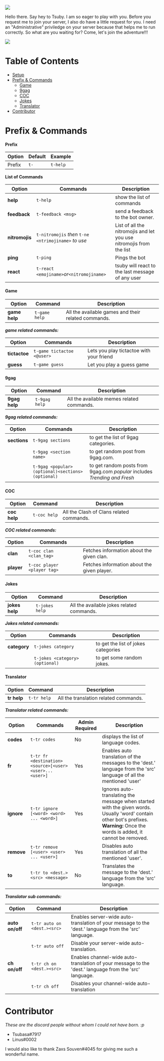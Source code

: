 ![](https://cdn.discordapp.com/attachments/589834753897922617/594154886770196481/introduction_dchckweek.png) 

Hello there. Say hey to Tsuby. I am so eager to play with you. Before you request me to join your server, I also do have a little request for you. I need an "Administrative" priviledge on your server because that helps me to run correctly. So what are you waiting for? Come, let's join the adventure!!!

[![](https://cdn.discordapp.com/attachments/594172292594925568/594196409385746514/invite_dschackweek_longversion_512.png)](https://discordapp.com/api/oauth2/authorize?client_id=554689083289632781&permissions=8&scope=bot)


# Table of Contents

- [Setup](#Setup)
- [Prefix & Commands](#PrefixCommands)
    - [Game](#Game)
    - [9gag](#9gag)
    - [COC](#COC)
    - [Jokes](#Jokes)
    - [Translator](#Translator)
- [Contributor](#Contributor)
 

# Prefix & Commands

**Prefix**

|Option|Default|Example|
|------|-------|-----------|
| Prefix|`t-`|`t-help`| 
 
**List of Commands**

|Option|Commands|Description|
|------|-------|-----------|
|**help**|`t-help`| show the list of commands|
|**feedback**|`t-feedback <msg>`|send a feedback to the bot owner.|
|**nitromojis**|`t-nitromojis` _then_ `t-ne <ntrimojiname>` _to use_ | List of all the nitromojis and let you use nitromojis from the list |
|**ping**|`t-ping`|Pings the bot|
|**react**|`t-react <emojiname>`_or_`<nitromojiname>` | tsuby will react to the last message of any user|

#### Game
|Option|Command|Description|
|------|-------|-----------|
|**game help**|`t-game help`| All the available games and their related commands.|

***game related commands:***

|Option|Commands|Description|
|------|-------|-----------|
|**tictactoe**|`t-game tictactoe <@user>`| Lets you play tictactoe with your friend|
|**guess**|`t-game guess` | Let you play a guess game |

#### 9gag
|Option|Command|Description|
|------|-------|-----------|
|**9gag help**|`t-9gag help`| All the available memes related commands.|

***9gag related commands:***

|Option|Commands|Description|
|------|-------|-----------|
|**sections**|`t-9gag sections`| to get the list of 9gag categories.|
||`t-9gag <section name>`| to get random post from 9gag.com.|
||`t-9gag <popular>(optional)<sections>(optional)`| to get random posts from 9gag.com _popular_ includes _Trending and Fresh_|

#### COC
|Option|Command|Description|
|------|-------|-----------|
|**coc help**|`t-coc help`|  All the Clash of Clans related commands.|

***COC related commands:***

|Option|Commands|Description|
|------|-------|-----------|
|**clan**|`t-coc clan <clan_tag>`| Fetches information about the given clan.|
|**player**|`t-coc player <player tag>`| Fetches information about the given player.|

#### Jokes
|Option|Command|Description|
|------|-------|-----------|
|**jokes help**|`t-jokes help`|All the available jokes related commands.|

***Jokes related commands:***

|Option|Commands|Description|
|------|-------|-----------|
|**category**|`t-jokes category`| to get the list of jokes categories
||`t-jokes <category>(optional)`| to get some random jokes.

#### Translator
|Option|Command|Description|
|------|-------|-----------|
|**tr help**|`t-tr help`|All the translation related commands.|

***Translator related commands:***

|Option|Commands|Admin Required| Description|
|------|-------|--------|-----------|
|**codes**|`t-tr codes`| No|displays the list of language codes.|
|**fr**|`t-tr fr <destination><source>[<user><user>...<user>]`|Yes| Enables auto translation of the messages to the 'dest.' language from the 'src' language of all the mentioned 'user'|
|**ignore** | `t-tr ignore [<word> <word> ... <word>]`|Yes|Ignores auto-translating the message when started with the given words. Usually 'word' contain other bot's prefixes. **Warning:** Once the words is added, it cannot be removed.|
|**remove**|`t-tr remove [<user> <user> ... <user>]`|Yes|Disables auto translation of all the mentioned 'user'.|
|**to**| `t-tr to <dest.> <src> <message>`|No| Translates the message to the 'dest.' language from the 'src' language.|

***Translator sub commands:***

|Option|Command|Description|
|------|-------|-----------|
|**auto on/off**|`t-tr auto on <dest.><src>`|Enables server-wide auto-translation of your message to the 'dest.' language from the 'src' language.|
||`t-tr auto off` | Disable your server-wide auto-translation.|
|**ch on/off**| `t-tr ch on <dest.><src>`|  Enables channel-wide auto-translation of your message to the 'dest.' language from the 'src' language.|
||`t-tr ch off`| Disables your channel-wide auto-translation|

# Contributor
*These are the discord people without whom I could not have born. :p*
- Tsubasa#7917
- Linus#0002

I would also like to thank Zaxs Souven#4045 for giving me such a wonderful name.
